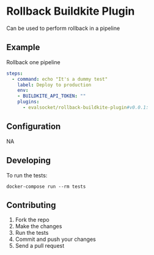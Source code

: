 # Rollback Buildkite Plugin

Can be used to perform rollback in a pipeline

## Example

Rollback one pipeline

```yml
steps:
  - command: echo "It's a dummy test"
    label: Deploy to production
    env:
    - BUILDKITE_API_TOKEN: ""
    plugins:
      - evalsocket/rollback-buildkite-plugin#v0.0.1:
```

## Configuration

NA

## Developing

To run the tests:

```shell
docker-compose run --rm tests
```

## Contributing

1. Fork the repo
2. Make the changes
3. Run the tests
4. Commit and push your changes
5. Send a pull request
